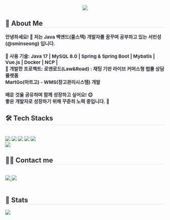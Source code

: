 <div align= "center">
    <img src="https://capsule-render.vercel.app/api?type=waving&color=0:249445,100:1c9a9c&height=180&text=Welcome%20to%20my%20GitHub!%20👋&animation=&fontColor=caf2e4&fontSize=40" />
</div>
<div style="text-align: left;"> 
    <h2 style="border-bottom: 1px solid #d8dee4; color: #282d33;"> 📌 About Me </h2>  
    <div style="font-weight: 700; font-size: 15px; text-align: left; color: #282d33;"> 
        안녕하세요! 👋 저는 Java 백엔드(풀스택) 개발자를 꿈꾸며 공부하고 있는 서민성(@sminseong) 입니다.<br><br>
          🔹 <b>사용 기술</b>: Java 17 | MySQL 8.0 | Spring & Spring Boot | Mybatis | Vue.js | Docker | NCP | <br>
          🔹 <b>개발한 프로젝트</b>: 로앤로드(Law&Road) : 채팅 기반 라이브 커머스형 법률 상담 플랫폼<br>
        MartGo(마트고) - WMS(창고관리시스템) 개발 <br><br>
        배운 것을 공유하며 함께 성장하고 싶어요! 😊 <br>
        좋은 개발자로 성장하기 위해 꾸준히 노력 중입니다. 💪
    </div> 
</div>
<div style="text-align: left;">
    <h2 style="border-bottom: 1px solid #d8dee4; color: #282d33;"> 🛠️ Tech Stacks </h2> <br> 
    <div style="margin: ; text-align: left;"> 
        <img src="https://img.shields.io/badge/Git-F05032?style=for-the-badge&logo=Git&logoColor=white">
        <img src="https://img.shields.io/badge/Github-181717?style=for-the-badge&logo=Github&logoColor=white">
        <img src="https://img.shields.io/badge/Java-007396?style=for-the-badge&logo=Java&logoColor=white">
        <img src="https://img.shields.io/badge/Linux-FCC624?style=for-the-badge&logo=Linux&logoColor=white">
        <img src="https://img.shields.io/badge/MySQL-4479A1?style=for-the-badge&logo=MySQL&logoColor=white">
        <br/><img src="https://img.shields.io/badge/Notion-000000?style=for-the-badge&logo=Notion&logoColor=white">
    </div>
</div>
<div style="text-align: left;">
    <h2 style="border-bottom: 1px solid #d8dee4; color: #282d33;"> 🧑‍💻 Contact me </h2> <br> 
    <div style="text-align: left;"> 
        <a href="https://www.notion.so/I-C-6-_-1bd2abf01adb80b790cbdfb2af841dbf"> 
            <img src="https://img.shields.io/badge/Notion-000000?style=for-the-badge&logo=Notion&logoColor=white"> 
        </a>
        <a href="mailto:star919m@gmail.com"> 
            <img src="https://img.shields.io/badge/Gmail-EA4335?style=for-the-badge&logo=Gmail&logoColor=white"> 
        </a>
    </div>  <br> 
</div>
<div style="text-align: left;"> 
    <h2 style="border-bottom: 1px solid #d8dee4; color: #282d33;"> 🏅 Stats </h2> 
    <div style="text-align: left;"> 
        <img src="https://github-readme-stats-sigma-five.vercel.app/api?username=sminseong&show_icons=true&theme=radical&cache_seconds=1800" />  
    </div> 
</div>
